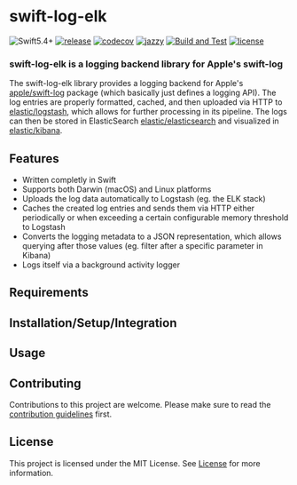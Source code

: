 # swift-log-elk

![Swift5.4+](https://img.shields.io/badge/Swift-5.4%2B-orange.svg?style=flat)
[![release](https://img.shields.io/github/v/release/Apodini/swift-log-elk.svg?include_prereleases&color=blue)](https://github.com/Apodini/swift-log-elk/releases)
[![codecov](https://codecov.io/gh/Apodini/swift-log-elk/branch/develop/graph/badge.svg?token=M9a8FsTExH)](https://codecov.io/gh/Apodini/swift-log-elk)
[![jazzy](https://raw.githubusercontent.com/Apodini/swift-log-elk/gh-pages/badge.svg)](https://apodini.github.io/swift-log-elk/)
[![Build and Test](https://github.com/Apodini/swift-log-elk/actions/workflows/build-and-test.yml/badge.svg)](https://github.com/Apodini/swift-log-elk/actions/workflows/build-and-test.yml)
[![license](https://img.shields.io/badge/license-MIT-blue.svg)](https://github.com/Apodini/swift-log-elk/blob/master/LICENSE)

### **swift-log-elk is a logging backend library for Apple's swift-log**

The swift-log-elk library provides a logging backend for Apple's [apple/swift-log](https://github.com/apple/swift-log/) package (which basically just defines a logging API). The log entries are properly formatted, cached, and then uploaded via HTTP to [elastic/logstash](https://github.com/elastic/logstash), which allows for further processing in its pipeline. The logs can then be stored in ElasticSearch [elastic/elasticsearch](https://github.com/elastic/elasticsearch) and visualized in [elastic/kibana](https://github.com/elastic/kibana).

## Features
- Written completly in Swift
- Supports both Darwin (macOS) and Linux platforms
- Uploads the log data automatically to Logstash (eg. the ELK stack)
- Caches the created log entries and sends them via HTTP either periodically or when exceeding a certain configurable memory threshold to Logstash
- Converts the logging metadata to a JSON representation, which allows querying after those values (eg. filter after a specific parameter in Kibana)
- Logs itself via a background activity logger

## Requirements

## Installation/Setup/Integration

## Usage

## Contributing
Contributions to this project are welcome. Please make sure to read the [contribution guidelines](https://github.com/Apodini/.github/blob/release/CONTRIBUTING.md) first.

## License
This project is licensed under the MIT License. See [License](https://github.com/Apodini/swift-log-elk/blob/release/LICENSE) for more information.
